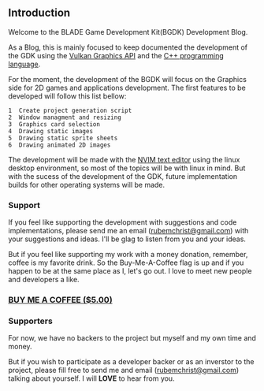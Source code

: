 ## **Introduction**

Welcome to the BLADE Game Development Kit(BGDK) Development Blog.

As a Blog, this is mainly focused to keep documented the development of the GDK using the [Vulkan Graphics API](https://www.vulkan.org/) and the [C++ programming language](https://en.wikipedia.org/wiki/C%2B%2B).

For the moment, the development of the BGDK will focus on the Graphics side for 2D games and applications development.
The first features to be developed will follow this list bellow:

```
1  Create project generation script
2  Window managment and resizing
3  Graphics card selection
4  Drawing static images
5  Drawing static sprite sheets
6  Drawing animated 2D images
```

The development will be made with the [NVIM text editor](https://neovim.io/) using the linux desktop environment, so most of the topics will be with linux in mind. But with the sucess of the development of the GDK, future implementation builds for other operating systems will be made.

### **Support**

If you feel like supporting the development with suggestions and code implementations, please send me an email (rubemchrist@gmail.com) with your suggestions and ideas. I'll be glag to listen from you and your ideas.

But if you feel like supporting my work with a money donation, remember, coffee is my favorite drink. So the Buy-Me-A-Coffee flag is up and if you happen to be at the same place as I, let's go out. I love to meet new people and developers a like.

### [**BUY ME A COFFEE ($5.00)**](https://www.buymeacoffee.com/DevRubs) 

### **Supporters**

For now, we have no backers to the project but myself and my own time and money.

But if you wish to participate as a developer backer or as an inverstor to the project, please fill free to send me and email (rubemchrist@gmail.com) talking about yourself. I will **LOVE** to hear from you.